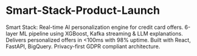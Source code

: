 # Smart-Stack-Product-Launch
Smart Stack: Real-time AI personalization engine for credit card offers. 6-layer ML pipeline using XGBoost, Kafka streaming &amp; LLM explanations. Delivers personalized offers in &lt;100ms with 98% uptime. Built with React, FastAPI, BigQuery. Privacy-first GDPR compliant architecture.
